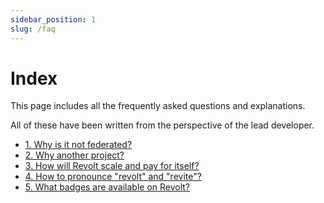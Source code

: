 ```yaml
---
sidebar_position: 1
slug: /faq
---
```


# Index

This page includes all the frequently asked questions and explanations.

All of these have been written from the perspective of the lead developer.

- [1. Why is it not federated?](/faq/federation)
- [2. Why another project?](/faq/why_new)
- [3. How will Revolt scale and pay for itself?](/faq/monetisation)
- [4. How to pronounce "revolt" and "revite"?](/faq/pronounce.md)
- [5. What badges are available on Revolt?](/faq/badges.md)
